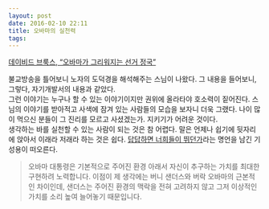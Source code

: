 ```yaml
---
layout: post
date: 2016-02-10 22:11
title: 오바마의 실천력
tags: 
---
```

[데이비드 브룩스, “오바마가 그리워지는 선거 정국”](http://newspeppermint.com/2016/02/09/brooksobama/)

불교방송을 틀어보니 노자의 도덕경을 해석해주는 스님이 나왔다. 그 내용을 들어보니, 그렇다, 자기개발서의 내용과 같았다.  
그런 이야기는 누구나 할 수 있는 이야기이지만 권위에 올라타야 호소력이 짙어진다. 스님의 이야기를 받아적고 사색에 잠겨 있는 사람들의 모습을 보자니 더욱 그랬다. 나이 많이 먹으신 분들이 그 진리를 모르고 사셨겠는가. 지키기가 어려운 것이다.  
생각하는 바를 실천할 수 있는 사람이 되는 것은 참 어렵다. 말은 언제나 쉽기에 뒷자리에 앉아서 이래라 저래라 하는 것은 쉽다. [답답하면 너희들이 뛰던가](http://tenasia.hankyung.com/archives/697460#_adtep)라는 명언을 남긴 기성용이 떠오른다.   

>오바마 대통령은 기본적으로 주어진 환경 아래서 자신이 추구하는 가치를 최대한 구현하려 노력합니다. 이점이 제 생각에는 버니 샌더스와 버락 오바마의 근본적인 차이인데, 샌더스는 주어진 환경의 맥락을 전혀 고려하지 않고 그저 이상적인 가치를 소리 높여 늘어놓기 때문입니다.
